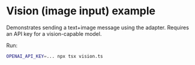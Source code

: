 # Vision (image input) example

Demonstrates sending a text+image message using the adapter. Requires an API key for a vision-capable model.

Run:

```sh
OPENAI_API_KEY=... npx tsx vision.ts
```
